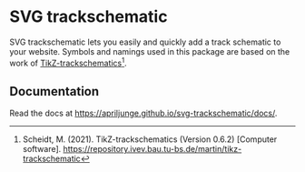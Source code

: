 # SVG trackschematic

SVG trackschematic lets you easily and quickly add a track schematic to your website. Symbols and namings used in this package are based on the work of [TikZ-trackschematics](https://github.com/railtoolkit/tikz-trackschematic/)[^scheidt].

## Documentation

Read the docs at https://apriljunge.github.io/svg-trackschematic/docs/.



[^scheidt]: Scheidt, M. (2021). TikZ-trackschematics (Version 0.6.2) [Computer software]. https://repository.ivev.bau.tu-bs.de/martin/tikz-trackschematic
